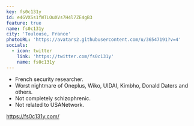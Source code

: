 ```yaml
---
key: fs0c131y
id: e4GVXSs1fWTLOuXVs7H4l7ZE4gB3
feature: true
name: fs0c131y
city: 'Toulouse, France'
photoURL: 'https://avatars2.githubusercontent.com/u/36547191?v=4'
socials:
  - icon: twitter
    link: 'https://twitter.com/fs0c131y'
    name: fs0c131y
---
```

- French security researcher.
- Worst nightmare of Oneplus, Wiko, UIDAI, Kimbho, Donald Daters and others.
- Not completely schizophrenic.
- Not related to USANetwork.

<https://fs0c131y.com/>